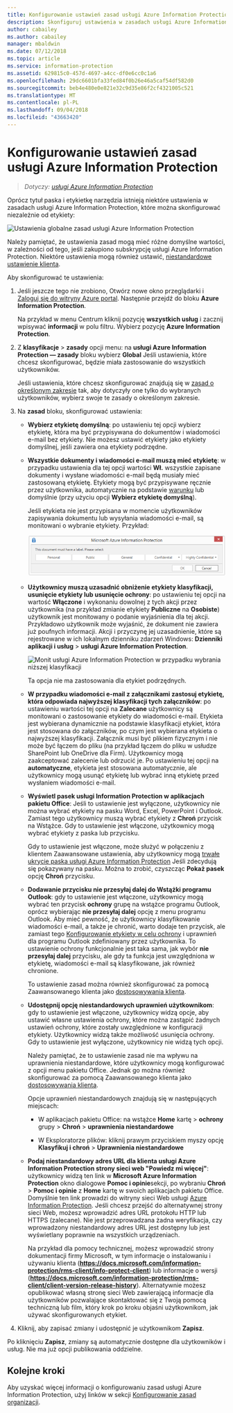 ```yaml
---
title: Konfigurowanie ustawień zasad usługi Azure Information Protection
description: Skonfiguruj ustawienia w zasadach usługi Azure Information Protection mające zastosowanie do wszystkich użytkowników i urządzeń.
author: cabailey
ms.author: cabailey
manager: mbaldwin
ms.date: 07/12/2018
ms.topic: article
ms.service: information-protection
ms.assetid: 629815c0-457d-4697-a4cc-df0e6cc0c1a6
ms.openlocfilehash: 29dc6601bfa33fed84f0b26e46a5caf54df582d0
ms.sourcegitcommit: beb4e480e0e821e32c9d35e86f2cf4321005c521
ms.translationtype: MT
ms.contentlocale: pl-PL
ms.lasthandoff: 09/04/2018
ms.locfileid: "43663420"
---
```

# <a name="how-to-configure-the-policy-settings-for-azure-information-protection"></a>Konfigurowanie ustawień zasad usługi Azure Information Protection

>*Dotyczy: [usługi Azure Information Protection](https://azure.microsoft.com/pricing/details/information-protection)*

Oprócz tytuł paska i etykietkę narzędzia istnieją niektóre ustawienia w zasadach usługi Azure Information Protection, które można skonfigurować niezależnie od etykiety:

![Ustawienia globalne zasad usługi Azure Information Protection](./media/info-protect-policy-default-settingsv3.png)

Należy pamiętać, że ustawienia zasad mogą mieć różne domyślne wartości, w zależności od tego, jeśli zakupiono subskrypcję usługi Azure Information Protection. Niektóre ustawienia mogą również ustawić, [niestandardowe ustawienie klienta](./rms-client/client-admin-guide-customizations.md).

Aby skonfigurować te ustawienia:

1. Jeśli jeszcze tego nie zrobiono, Otwórz nowe okno przeglądarki i [Zaloguj się do witryny Azure portal](configure-policy.md#signing-in-to-the-azure-portal). Następnie przejdź do bloku **Azure Information Protection**.
    
    Na przykład w menu Centrum kliknij pozycję **wszystkich usług** i zacznij wpisywać **informacji** w polu filtru. Wybierz pozycję **Azure Information Protection**.

2. Z **klasyfikacje** > **zasady** opcji menu: na **usługi Azure Information Protection — zasady** bloku wybierz **Global** Jeśli ustawienia, które chcesz skonfigurować, będzie miała zastosowanie do wszystkich użytkowników.
    
    Jeśli ustawienia, które chcesz skonfigurować znajdują się w [zasad o określonym zakresie](configure-policy-scope.md) tak, aby dotyczyły one tylko do wybranych użytkowników, wybierz swoje te zasady o określonym zakresie.

3. Na **zasad** bloku, skonfigurować ustawienia:
    
    - **Wybierz etykietę domyślną**: po ustawieniu tej opcji wybierz etykietę, która ma być przypisywana do dokumentów i wiadomości e-mail bez etykiety. Nie możesz ustawić etykiety jako etykiety domyślnej, jeśli zawiera ona etykiety podrzędne. 
    
    - **Wszystkie dokumenty i wiadomości e-mail muszą mieć etykietę**: w przypadku ustawienia dla tej opcji wartości **Wł.** wszystkie zapisane dokumenty i wysłane wiadomości e-mail będą musiały mieć zastosowaną etykietę. Etykiety mogą być przypisywane ręcznie przez użytkownika, automatycznie na podstawie [warunku](configure-policy-classification.md) lub domyślnie (przy użyciu opcji **Wybierz etykietę domyślną**).
        
        Jeśli etykieta nie jest przypisana w momencie użytkowników zapisywania dokumentu lub wysyłania wiadomości e-mail, są monitowani o wybranie etykiety. Przykład:
        
        ![Monit usługi Azure Information Protection, jeśli etykietowanie jest wymuszane](./media/info-protect-enforce-labelv2.png)
        
    - **Użytkownicy muszą uzasadnić obniżenie etykiety klasyfikacji, usunięcie etykiety lub usunięcie ochrony**: po ustawieniu tej opcji na wartość **Włączone** i wykonaniu dowolnej z tych akcji przez użytkownika (na przykład zmianie etykiety **Publiczne** na **Osobiste**) użytkownik jest monitowany o podanie wyjaśnienia dla tej akcji. Przykładowo użytkownik może wyjaśnić, że dokument nie zawiera już poufnych informacji. Akcji i przyczynę jej uzasadnienie, które są rejestrowane w ich lokalnym dzienniku zdarzeń Windows: **Dzienniki aplikacji i usług** > **usługi Azure Information Protection**.  
        
        ![Monit usługi Azure Information Protection w przypadku wybrania niższej klasyfikacji](./media/info-protect-lower-justification.png)
        
        Ta opcja nie ma zastosowania dla etykiet podrzędnych.
        
    - **W przypadku wiadomości e-mail z załącznikami zastosuj etykietę, która odpowiada najwyższej klasyfikacji tych załączników**: po ustawieniu wartości tej opcji na **Zalecane** użytkownicy są monitowani o zastosowanie etykiety do wiadomości e-mail. Etykieta jest wybierana dynamicznie na podstawie klasyfikacji etykiet, która jest stosowana do załączników, po czym jest wybierana etykieta o najwyższej klasyfikacji. Załącznik musi być plikiem fizycznym i nie może być łączem do pliku (na przykład łączem do pliku w usłudze SharePoint lub OneDrive dla Firm). Użytkownicy mogą zaakceptować zalecenie lub odrzucić je. Po ustawieniu tej opcji na **automatyczne**, etykieta jest stosowana automatycznie, ale użytkownicy mogą usunąć etykietę lub wybrać inną etykietę przed wysłaniem wiadomości e-mail.  
    
    - **Wyświetl pasek usługi Information Protection w aplikacjach pakietu Office**: Jeśli to ustawienie jest wyłączone, użytkownicy nie można wybrać etykiety na pasku Word, Excel, PowerPoint i Outlook. Zamiast tego użytkownicy muszą wybrać etykiety z **Chroń** przycisk na Wstążce. Gdy to ustawienie jest włączone, użytkownicy mogą wybrać etykiety z paska lub przycisku.
        
        Gdy to ustawienie jest włączone, może służyć w połączeniu z klientem Zaawansowane ustawienia, aby użytkownicy mogą [trwałe ukrycie paska usługi Azure Information Protection](./rms-client/client-admin-guide-customizations.md#permanently-hide-the-azure-information-protection-bar) Jeśli zdecydują się pokazywany na pasku. Można to zrobić, czyszcząc **Pokaż pasek** opcję **Chroń** przycisku.
    
    - **Dodawanie przycisku nie przesyłaj dalej do Wstążki programu Outlook**: gdy to ustawienie jest włączone, użytkownicy mogą wybrać ten przycisk **ochrony** grupę na wstążce programu Outlook, oprócz wybierając **nie przesyłaj dalej** opcję z menu programu Outlook. Aby mieć pewność, że użytkownicy klasyfikowanie wiadomości e-mail, a także je chronić, warto dodaje ten przycisk, ale zamiast tego [Konfigurowanie etykiety w celu ochrony](configure-policy-protection.md) i uprawnień dla programu Outlook zdefiniowany przez użytkownika. To ustawienie ochrony funkcjonalnie jest taka sama, jak wybór **nie przesyłaj dalej** przycisku, ale gdy ta funkcja jest uwzględniona w etykietę, wiadomości e-mail są klasyfikowane, jak również chronione.
    
        To ustawienie zasad można również skonfigurować za pomocą Zaawansowanego klienta jako [dostosowywania klienta](./rms-client/client-admin-guide-customizations.md#hide-or-show-the-do-not-forward-button-in-outlook).
    
    - **Udostępnij opcję niestandardowych uprawnień użytkownikom**: gdy to ustawienie jest włączone, użytkownicy widzą opcje, aby ustawić własne ustawienia ochrony, które można zastąpić żadnych ustawień ochrony, które zostały uwzględnione w konfiguracji etykiety. Użytkownicy widzą także możliwość usunięcia ochrony. Gdy to ustawienie jest wyłączone, użytkownicy nie widzą tych opcji.
        
        Należy pamiętać, że to ustawienie zasad nie ma wpływu na uprawnienia niestandardowe, które użytkownicy mogą konfigurować z opcji menu pakietu Office. Jednak go można również skonfigurować za pomocą Zaawansowanego klienta jako [dostosowywania klienta](./rms-client/client-admin-guide-customizations.md#make-the-custom-permissions-options-available-or-unavailable-to-users).
        
        Opcje uprawnień niestandardowych znajdują się w następujących miejscach:
        
        - W aplikacjach pakietu Office: na wstążce **Home** kartę > **ochrony** grupy > **Chroń** > **uprawnienia niestandardowe**
        
        - W Eksploratorze plików: kliknij prawym przyciskiem myszy opcję **Klasyfikuj i chroń** > **Uprawnienia niestandardowe**
    
    - **Podaj niestandardowy adres URL dla klienta usługi Azure Information Protection strony sieci web "Powiedz mi więcej"**: użytkownicy widzą ten link w **Microsoft Azure Information Protection** okno dialogowe **Pomoc i opinie**sekcji, po wybraniu **Chroń** > **Pomoc i opinie** z **Home** kartę w swoich aplikacjach pakietu Office. Domyślnie ten link prowadzi do witryny sieci Web usługi [Azure Information Protection](https://www.microsoft.com/cloud-platform/azure-information-protection). Jeśli chcesz przejść do alternatywnej strony sieci Web, możesz wprowadzić adres URL protokołu HTTP lub HTTPS (zalecane). Nie jest przeprowadzana żadna weryfikacja, czy wprowadzony niestandardowy adres URL jest dostępny lub jest wyświetlany poprawnie na wszystkich urządzeniach.
        
        Na przykład dla pomocy technicznej, możesz wprowadzić strony dokumentacji firmy Microsoft, w tym informacje o instalowaniu i używaniu klienta (**https://docs.microsoft.com/information-protection/rms-client/info-protect-client**) lub informacje o wersji (**https://docs.microsoft.com/information-protection/rms-client/client-version-release-history**). Alternatywnie możesz opublikować własną stronę sieci Web zawierającą informacje dla użytkowników pozwalające skontaktować się z Twoją pomocą techniczną lub film, który krok po kroku objaśni użytkownikom, jak używać skonfigurowanych etykiet.

3. Kliknij, aby zapisać zmiany i udostępnić je użytkownikom **Zapisz**.

Po kliknięciu **Zapisz**, zmiany są automatycznie dostępne dla użytkowników i usług. Nie ma już opcji publikowania oddzielne.

## <a name="next-steps"></a>Kolejne kroki

Aby uzyskać więcej informacji o konfigurowaniu zasad usługi Azure Information Protection, użyj linków w sekcji [Konfigurowanie zasad organizacji](configure-policy.md#configuring-your-organizations-policy).  

